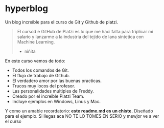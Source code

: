 # hyperblog
Un blog increíble para el curso de Git y Github de platzi.
> El cursod e GitHub de Platzi es lo que me haci falta para triplicar mi salario y lanzarme a la industria del tejido de lana sintetica con Machine Learning.
> - niñita

En este curso vemos de todo:
* Todos los comandos de Git.
* El flujo de trabajo de Github.
* El verdadero amor por las buenas practicas.
* Trucos muy locos del profesor.
* Las personalidades multiples de Freddy.
* Creado por el increible Platzi Team.
* Incluye ejemplos en Windows, Linus y Mac.

Y como un amable recordatorio: **este readme.md es un chiste.** Diseñado para el ejemplo. Si llegas aca NO TE LO TOMES EN SERIO y mewjor ve a ver el curso

